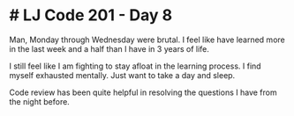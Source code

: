 # # LJ Code 201 - Day 8

Man, Monday through Wednesday were brutal. I feel like have learned more in the last week and a half than I have in 3 years of life.

I still feel like I am fighting to stay afloat in the learning process. I find myself exhausted mentally. Just want to take a day and sleep.

Code review has been quite helpful in resolving the questions I have from the night before.
